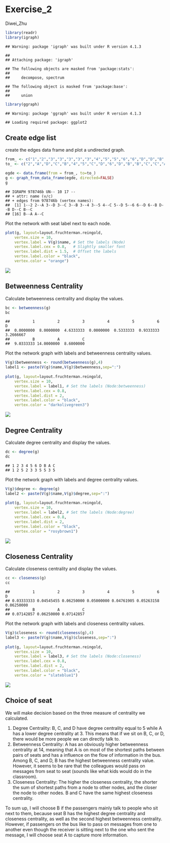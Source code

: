 Exercise_2
================
Diwei_Zhu

``` r
library(readr)
library(igraph)
```

    ## Warning: package 'igraph' was built under R version 4.1.3

    ## 
    ## Attaching package: 'igraph'

    ## The following objects are masked from 'package:stats':
    ## 
    ##     decompose, spectrum

    ## The following object is masked from 'package:base':
    ## 
    ##     union

``` r
library(ggraph)
```

    ## Warning: package 'ggraph' was built under R version 4.1.3

    ## Loading required package: ggplot2

## Create edge list

create the edges data frame and plot a undirected graph.

``` r
from_ <- c("1","2","3","3","3","3","3","4","5","5","6","6","D","D","B","B","A")
to_ <- c("2","A","D","C","B","4","5","C","D","6","D","B","B","C","C","A","C")

egde <- data.frame(from = from_, to=to_)
g <- graph_from_data_frame(egde, directed=FALSE)
g
```

    ## IGRAPH 978746b UN-- 10 17 -- 
    ## + attr: name (v/c)
    ## + edges from 978746b (vertex names):
    ##  [1] 1--2 2--A 3--D 3--C 3--B 3--4 3--5 4--C 5--D 5--6 6--D 6--B D--B D--C B--C
    ## [16] B--A A--C

Plot the network with seat label next to each node.

``` r
plot(g, layout=layout.fruchterman.reingold,
    vertex.size = 10,
    vertex.label = V(g)$name, # Set the labels (Node)
    vertex.label.cex = 0.8,   # Slightly smaller font
    vertex.label.dist = 1.5,  # Offset the labels
    vertex.label.color = "black",
    vertex.color = "orange")
```

![](HW2_files/figure-gfm/unnamed-chunk-2-1.png)<!-- -->

## Betweenness Centrality

Calculate betweenness centrality and display the values.

``` r
bc <- betweenness(g)
bc
```

    ##          1          2          3          4          5          6          D 
    ##  0.0000000  8.0000000  4.6333333  0.0000000  0.5333333  0.9333333  3.2666667 
    ##          B          A          C 
    ##  9.0333333 14.0000000  8.6000000

Plot the network graph with labels and betweenness centrality values.

``` r
V(g)$betweenness <- round(betweenness(g),4)
label1 <- paste(V(g)$name,V(g)$betweenness,sep=":")
  
plot(g, layout=layout.fruchterman.reingold,
    vertex.size = 10,          
    vertex.label = label1, # Set the labels (Node:betweenness)
    vertex.label.cex = 0.8,   
    vertex.label.dist = 2,  
    vertex.label.color = "black",
    vertex.color = "darkolivegreen3")
```

![](HW2_files/figure-gfm/unnamed-chunk-4-1.png)<!-- -->

## Degree Centrality

Calculate degree centrality and display the values.

``` r
dc <- degree(g)
dc
```

    ## 1 2 3 4 5 6 D B A C 
    ## 1 2 5 2 3 3 5 5 3 5

Plot the network graph with labels and degree centrality values.

``` r
V(g)$degree <- degree(g)
label2 <- paste(V(g)$name,V(g)$degree,sep=":")
  
plot(g, layout=layout.fruchterman.reingold,
    vertex.size = 10,          
    vertex.label = label2, # Set the labels (Node:degree)
    vertex.label.cex = 0.8,   
    vertex.label.dist = 2,  
    vertex.label.color = "black",
    vertex.color = "rosybrown1")
```

![](HW2_files/figure-gfm/unnamed-chunk-6-1.png)<!-- -->

## Closeness Centrality

Calculate closeness centrality and display the values.

``` r
cc <- closeness(g)
cc
```

    ##          1          2          3          4          5          6          D 
    ## 0.03333333 0.04545455 0.06250000 0.05000000 0.04761905 0.05263158 0.06250000 
    ##          B          A          C 
    ## 0.07142857 0.06250000 0.07142857

Plot the network graph with labels and closeness centrality values.

``` r
V(g)$closeness <- round(closeness(g),4)
label3 <- paste(V(g)$name,V(g)$closeness,sep=":")
  
plot(g, layout=layout.fruchterman.reingold,
    vertex.size = 10,          
    vertex.label = label3, # Set the labels (Node:closeness)
    vertex.label.cex = 0.8,   
    vertex.label.dist = 2,  
    vertex.label.color = "black",
    vertex.color = "slateblue1")
```

![](HW2_files/figure-gfm/unnamed-chunk-8-1.png)<!-- -->

## Choice of seat

We will make decision based on the three measure of centrality we
calculated.

1.  Degree Centrality: B, C, and D have degree centrality equal to 5
    while A has a lower degree centrality at 3. This means that if we
    sit on B, C, or D, there would be more people we can directly talk
    to.
2.  Betweenness Centrality: A has an obviously higher betweenness
    centrality at 14, meaning that A is on most of the shortest paths
    between pairs of seats and has a influence on the flow of
    information in the bus. Among B, C, and D, B has the highest
    betweenness centrality value. However, it seems to be rare that the
    colleagues would pass on messages from seat to seat (sounds like
    what kids would do in the classroom).
3.  Closeness Centrality: The higher the closeness centrality, the
    shorter the sum of shortest paths from a node to other nodes, and
    the closer the node to other nodes. B and C have the same highest
    closeness centrality.

To sum up, I will choose B if the passengers mainly talk to people who
sit next to them, because seat B has the highest degree centrality and
closeness centrality, as well as the second highest betweenness
centrality. However, if passengers on the bus like to pass on messages
from one to another even though the receiver is sitting next to the one
who sent the message, I will choose seat A to capture more information.
